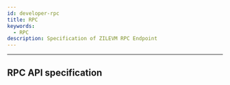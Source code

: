 ```yaml
---
id: developer-rpc
title: RPC
keywords:
  - RPC
description: Specification of ZILEVM RPC Endpoint
---
```


---

## RPC API specification